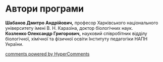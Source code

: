 <div id="hypercomments_widget" class="js-hypercomments-widget invisible"></div>

Автори програми
=============================================

<b>Шабанов Дмитро Андрійович,</b> професор Харківського національного університету імені В. Н. Каразіна, доктор біологічних наук.<br>
<b>Козленко Олександр Григорович,</b> науковий співробітник відділу біологічної, хімічної та фізичної освіти Інституту педагогіки НАПН України.


<div class="js-hypercomments-container">
<a href="http://hypercomments.com" class="hc-link" title="comments widget">comments powered by HyperComments</a>
</div>